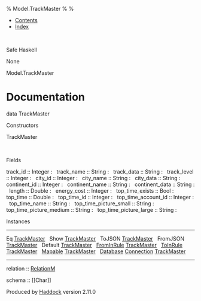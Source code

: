 % Model.TrackMaster
% 
% 

-   [Contents](index.html)
-   [Index](doc-index.html)

 

Safe Haskell

None

Model.TrackMaster

Documentation
=============

data TrackMaster

Constructors

TrackMaster

 

Fields

track\_id :: Integer
:    
track\_name :: String
:    
track\_data :: String
:    
track\_level :: Integer
:    
city\_id :: Integer
:    
city\_name :: String
:    
city\_data :: String
:    
continent\_id :: Integer
:    
continent\_name :: String
:    
continent\_data :: String
:    
length :: Double
:    
energy\_cost :: Integer
:    
top\_time\_exists :: Bool
:    
top\_time :: Double
:    
top\_time\_id :: Integer
:    
top\_time\_account\_id :: Integer
:    
top\_time\_name :: String
:    
top\_time\_picture\_small :: String
:    
top\_time\_picture\_medium :: String
:    
top\_time\_picture\_large :: String
:    

Instances

  --------------------------------------------------------------------------------------------------------------------------------------------------- ---
  Eq [TrackMaster](Model-TrackMaster.html#t:TrackMaster)                                                                                               
  Show [TrackMaster](Model-TrackMaster.html#t:TrackMaster)                                                                                             
  ToJSON [TrackMaster](Model-TrackMaster.html#t:TrackMaster)                                                                                           
  FromJSON [TrackMaster](Model-TrackMaster.html#t:TrackMaster)                                                                                         
  Default [TrackMaster](Model-TrackMaster.html#t:TrackMaster)                                                                                          
  [FromInRule](Data-InRules.html#t:FromInRule) [TrackMaster](Model-TrackMaster.html#t:TrackMaster)                                                     
  [ToInRule](Data-InRules.html#t:ToInRule) [TrackMaster](Model-TrackMaster.html#t:TrackMaster)                                                         
  [Mapable](Model-General.html#t:Mapable) [TrackMaster](Model-TrackMaster.html#t:TrackMaster)                                                          
  [Database](Model-General.html#t:Database) [Connection](Data-SqlTransaction.html#t:Connection) [TrackMaster](Model-TrackMaster.html#t:TrackMaster)    
  --------------------------------------------------------------------------------------------------------------------------------------------------- ---

relation :: [RelationM](Data-Relation.html#t:RelationM)

schema :: [[Char]]

Produced by [Haddock](http://www.haskell.org/haddock/) version 2.11.0
